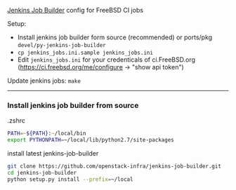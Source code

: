 [Jenkins Job Builder](http://docs.openstack.org/infra/jenkins-job-builder/) config for FreeBSD CI jobs

Setup:
- Install jenkins job builder form source (recommended) or ports/pkg `devel/py-jenkins-job-builder`
- `cp jenkins_jobs.ini.sample jenkins_jobs.ini`
- Edit `jenkins_jobs.ini` for your credenticals of ci.FreeBSD.org
  (https://ci.freebsd.org/me/configure -> "show api token")

Update jenkins jobs:
`make`

---

### Install jenkins job builder from source ###

.zshrc
```zsh
PATH=~${PATH}:~/local/bin
export PYTHONPATH=~/local/lib/python2.7/site-packages
```

install latest jenkins-job-builder
```sh
git clone https://github.com/openstack-infra/jenkins-job-builder.git
cd jenkins-job-builder
python setup.py install --prefix=~/local
```
